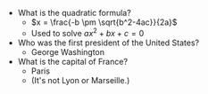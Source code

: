 - What is the quadratic formula?
    - $x = \frac{-b \pm \sqrt{b^2-4ac}}{2a}$
    - Used to solve $ax^2 + bx + c = 0$
- Who was the first president of the United States?
    - George Washington
- What is the capital of France?
    - Paris
    - (It's not Lyon or Marseille.)
